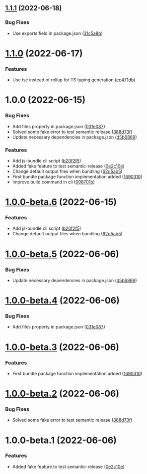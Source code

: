 ## [1.1.1](https://github.com/sergiogc9/js-bundle/compare/v1.1.0...v1.1.1) (2022-06-18)

### Bug Fixes

- Use exports field in package.json ([31c5a8b](https://github.com/sergiogc9/js-bundle/commit/31c5a8be095fdbbcbcb47343c5ef8a75bed342a0))

# [1.1.0](https://github.com/sergiogc9/js-bundle/compare/v1.0.0...v1.1.0) (2022-06-17)

### Features

- Use tsc instead of rollup for TS typing generation ([ec471db](https://github.com/sergiogc9/js-bundle/commit/ec471db6047a8bd6dc7dbde9a23ded07e3088e38))

# 1.0.0 (2022-06-15)

### Bug Fixes

- Add files property in package.json ([031e087](https://github.com/sergiogc9/js-bundle/commit/031e087cbeb514f27577e7a41de53ed8427769c7))
- Solved some fake error to test semantic release ([388d73f](https://github.com/sergiogc9/js-bundle/commit/388d73f96657bb89ea3c4b60c2777b01ecd798a0))
- Update necessary dependencies in package.json ([d5b6869](https://github.com/sergiogc9/js-bundle/commit/d5b686909214ec59223edb8209768c3ce0c7fa64))

### Features

- Add js-bundle cli script ([b20f2f5](https://github.com/sergiogc9/js-bundle/commit/b20f2f51422c044d892fbc5aa7730215a85bb39c))
- Added fake feature to test semantic-release ([0e2c10e](https://github.com/sergiogc9/js-bundle/commit/0e2c10e6d0aca99738ba2e087cc4833f2878e36a))
- Change default output files when bundling ([62d5ab5](https://github.com/sergiogc9/js-bundle/commit/62d5ab57bc8f3d7d84261ecee445b01d0f14a5f5))
- First bundle package function implementation added ([1690310](https://github.com/sergiogc9/js-bundle/commit/16903102b0f20f2e9cf2bac5165c91c46bad17ee))
- Improve build command in cli ([098701b](https://github.com/sergiogc9/js-bundle/commit/098701bf24e88f4c6adb67ca4e7e244ff516ddea))

# [1.0.0-beta.6](https://github.com/sergiogc9/js-bundle/compare/v1.0.0-beta.5...v1.0.0-beta.6) (2022-06-15)

### Features

- Add js-bundle cli script ([b20f2f5](https://github.com/sergiogc9/js-bundle/commit/b20f2f51422c044d892fbc5aa7730215a85bb39c))
- Change default output files when bundling ([62d5ab5](https://github.com/sergiogc9/js-bundle/commit/62d5ab57bc8f3d7d84261ecee445b01d0f14a5f5))

# [1.0.0-beta.5](https://github.com/sergiogc9/js-bundle/compare/v1.0.0-beta.4...v1.0.0-beta.5) (2022-06-06)

### Bug Fixes

- Update necessary dependencies in package.json ([d5b6869](https://github.com/sergiogc9/js-bundle/commit/d5b686909214ec59223edb8209768c3ce0c7fa64))

# [1.0.0-beta.4](https://github.com/sergiogc9/js-bundle/compare/v1.0.0-beta.3...v1.0.0-beta.4) (2022-06-06)

### Bug Fixes

- Add files property in package.json ([031e087](https://github.com/sergiogc9/js-bundle/commit/031e087cbeb514f27577e7a41de53ed8427769c7))

# [1.0.0-beta.3](https://github.com/sergiogc9/js-bundle/compare/v1.0.0-beta.2...v1.0.0-beta.3) (2022-06-06)

### Features

- First bundle package function implementation added ([1690310](https://github.com/sergiogc9/js-bundle/commit/16903102b0f20f2e9cf2bac5165c91c46bad17ee))

# [1.0.0-beta.2](https://github.com/sergiogc9/js-bundle/compare/v1.0.0-beta.1...v1.0.0-beta.2) (2022-06-06)

### Bug Fixes

- Solved some fake error to test semantic release ([388d73f](https://github.com/sergiogc9/js-bundle/commit/388d73f96657bb89ea3c4b60c2777b01ecd798a0))

# 1.0.0-beta.1 (2022-06-06)

### Features

- Added fake feature to test semantic-release ([0e2c10e](https://github.com/sergiogc9/js-bundle/commit/0e2c10e6d0aca99738ba2e087cc4833f2878e36a))
